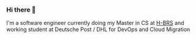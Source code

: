 ### Hi there 👋
I'm a software engineer currently doing my Master in CS at  [H-BRS](https://www.h-brs.de) and working student at Deutsche Post / DHL for DevOps and Cloud Migration 

<!--
**yuru-baku/yuru-baku** is a ✨ _special_ ✨ repository because its `README.md` (this file) appears on your GitHub profile.

Here are some ideas to get you started:

- 🔭 I’m currently working on ...
- 🌱 I’m currently learning ...
- 👯 I’m looking to collaborate on ...
- 🤔 I’m looking for help with ...
- 💬 Ask me about ...
- 📫 How to reach me: ...
- 😄 Pronouns: ...
- ⚡ Fun fact: ...
-->

